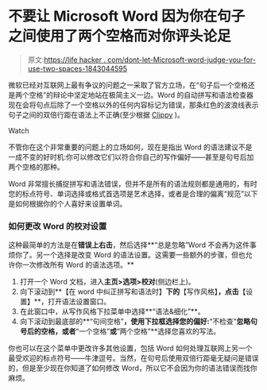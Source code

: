# 不要让 Microsoft Word 因为你在句子之间使用了两个空格而对你评头论足

> 原文:[https://life hacker . com/dont-let-Microsoft-word-judge-you-for-use-two-spaces-1843044595](https://lifehacker.com/dont-let-microsoft-word-judge-you-for-using-two-spaces-1843044595)

微软已经对互联网上最有争议的问题之一采取了官方立场，在“句子后一个空格还是两个空格”的辩论中坚定地站在极简主义一边。Word 的自动拼写和语法检查器现在会将句点后除了一个空格以外的任何内容标记为错误，那条红色的波浪线表示句子之间的双倍行距在语法上不正确(至少根据 [Clippy](https://lifehacker.com/this-app-resurrects-clippy-on-macos-1838154307) )。

Watch

不管你在这个非常重要的问题上的立场如何，现在是指出 Word 的语法建议不是一成不变的好时机:你可以修改它们以符合你自己的写作偏好——甚至是句号后加两个空格的那种。

Word 非常擅长捕捉拼写和语法错误，但并不是所有的语法规则都是通用的，有时您的标点符号、单词选择或格式首选项是艺术选择，或者是合理的偏离“规范”以下是如何根据你的个人喜好来设置单词。

### 如何更改 Word 的校对设置

这种最简单的方法是在**错误上右击**，然后选择**“总是忽略”Word 不会再为这件事烦你了。另一个选择是改变 Word 的语法设置。这需要一些额外的步骤，但也允许你一次修改所有 Word 的语法选项。** 

1.  打开一个 Word 文档，进入**主页>选项>校对**(侧边栏上)。
2.  向下滚动到**【在 word 中纠正拼写和语法时】**下的**【写作风格】**，点击**【设置】**，打开语法设置窗口。
3.  在此窗口中，从写作风格下拉菜单中选择**“语法&细化”**。
4.  向下滚动到最底部的**“句间空格”**，使用下拉框选择您的偏好:**“不检查”**忽略句号后的空格，或者**“一个空格”**或**“两个空格”**选择您喜欢的写法。

你也可以在这个菜单中更改许多其他设置，包括 Word 如何处理互联网上另一个最受欢迎的标点符号——牛津逗号。当然，在句号后使用双倍行距毫无疑问是错误的，但是至少现在你知道了如何修改 Word，所以它不会因为你的语法错误而找你麻烦。